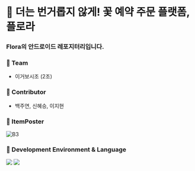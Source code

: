 # 💐 더는 번거롭지 않게! 꽃 예약 주문 플랫폼, 플로라 
### Flora의 안드로이드 레포지터리입니다. 
### 🌼 Team
- 이거보시조 (2조)
### 🌼 Contributor
- <p> 백주연, 신혜승, 이지현
### 🌼 ItemPoster
![B3](https://user-images.githubusercontent.com/73929840/170681558-5cc444be-979e-4c0a-a605-f60397634a3b.png)

### 🌼 Development Environment & Language
<img src="https://img.shields.io/badge/AndroidStudio-3DDC84?style=flat-square&logo=AndroidStudio&logoColor=white"/></a>
<img src="https://img.shields.io/badge/Java-007396?style=flat-square&logo=Java&logoColor=white"/></a>
